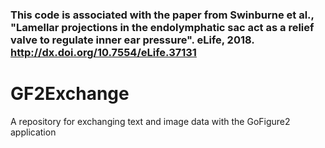 

### This code is associated with the paper from Swinburne et al., "Lamellar projections in the endolymphatic sac act as a relief valve to regulate inner ear pressure". eLife, 2018. http://dx.doi.org/10.7554/eLife.37131


# GF2Exchange
A repository for exchanging text and image data with the GoFigure2 application
